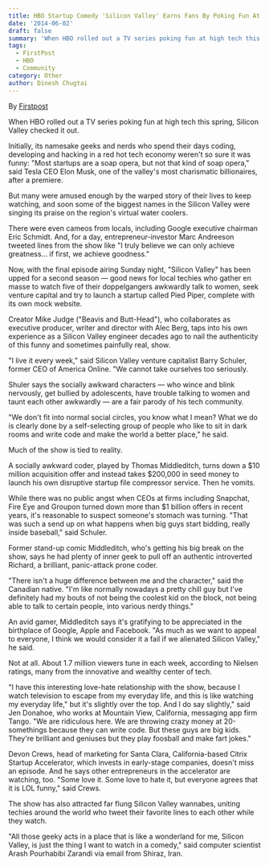 ```yaml
---
title: HBO Startup Comedy 'Silicon Valley' Earns Fans By Poking Fun At Tech Community
date: '2014-06-02'
draft: false
summary: 'When HBO rolled out a TV series poking fun at high tech this spring, Silicon Valley checked it out.'
tags:
  - FirstPost
  - HBO
  - Community
category: Other
author: Dinesh Chugtai
---
```


By [Firstpost](https://www.firstpost.com/tech/news-analysis/hbos-mockumentary-silicon-valley-finds-fans-tech-3652309.html)

When HBO rolled out a TV series poking fun at high tech this spring, Silicon Valley checked it out.

Initially, its namesake geeks and nerds who spend their days coding, developing and hacking in a red hot tech economy weren't so sure it was funny: "Most startups are a soap opera, but not that kind of soap opera," said Tesla CEO Elon Musk, one of the valley's most charismatic billionaires, after a premiere.

But many were amused enough by the warped story of their lives to keep watching, and soon some of the biggest names in the Silicon Valley were singing its praise on the region's virtual water coolers.

There were even cameos from locals, including Google executive chairman Eric Schmidt. And, for a day, entrepreneur-investor Marc Andreeson tweeted lines from the show like "I truly believe we can only achieve greatness... if first, we achieve goodness."

Now, with the final episode airing Sunday night, "Silicon Valley" has been upped for a second season — good news for local techies who gather en masse to watch five of their doppelgangers awkwardly talk to women, seek venture capital and try to launch a startup called Pied Piper, complete with its own mock website.

Creator Mike Judge ("Beavis and Butt-Head"), who collaborates as executive producer, writer and director with Alec Berg, taps into his own experience as a Silicon Valley engineer decades ago to nail the authenticity of this funny and sometimes painfully real, show.

"I live it every week," said Silicon Valley venture capitalist Barry Schuler, former CEO of America Online. "We cannot take ourselves too seriously.

Shuler says the socially awkward characters — who wince and blink nervously, get bullied by adolescents, have trouble talking to women and taunt each other awkwardly — are a fair parody of his tech community.

"We don't fit into normal social circles, you know what I mean? What we do is clearly done by a self-selecting group of people who like to sit in dark rooms and write code and make the world a better place," he said.

Much of the show is tied to reality.

A socially awkward coder, played by Thomas Middleditch, turns down a $10 million acquisition offer and instead takes $200,000 in seed money to launch his own disruptive startup file compressor service. Then he vomits.

While there was no public angst when CEOs at firms including Snapchat, Fire Eye and Groupon turned down more than $1 billion offers in recent years, it's reasonable to suspect someone's stomach was turning. "That was such a send up on what happens when big guys start bidding, really inside baseball," said Schuler.

Former stand-up comic Middleditch, who's getting his big break on the show, says he had plenty of inner geek to pull off an authentic introverted Richard, a brilliant, panic-attack prone coder.

"There isn't a huge difference between me and the character," said the Canadian native. "I'm like normally nowadays a pretty chill guy but I've definitely had my bouts of not being the coolest kid on the block, not being able to talk to certain people, into various nerdy things."

An avid gamer, Middleditch says it's gratifying to be appreciated in the birthplace of Google, Apple and Facebook. "As much as we want to appeal to everyone, I think we would consider it a fail if we alienated Silicon Valley," he said.

Not at all. About 1.7 million viewers tune in each week, according to Nielsen ratings, many from the innovative and wealthy center of tech.

"I have this interesting love-hate relationship with the show, because I watch television to escape from my everyday life, and this is like watching my everyday life," but it's slightly over the top. And I do say slightly," said Jen Donahoe, who works at Mountain View, California, messaging app firm Tango. "We are ridiculous here. We are throwing crazy money at 20-somethings because they can write code. But these guys are big kids. They're brilliant and geniuses but they play foosball and make fart jokes."

Devon Crews, head of marketing for Santa Clara, California-based Citrix Startup Accelerator, which invests in early-stage companies, doesn't miss an episode. And he says other entrepreneurs in the accelerator are watching, too. "Some love it. Some love to hate it, but everyone agrees that it is LOL funny," said Crews.

The show has also attracted far flung Silicon Valley wannabes, uniting techies around the world who tweet their favorite lines to each other while they watch.

"All those geeky acts in a place that is like a wonderland for me, Silicon Valley, is just the thing I want to watch in a comedy," said computer scientist Arash Pourhabibi Zarandi via email from Shiraz, Iran.
